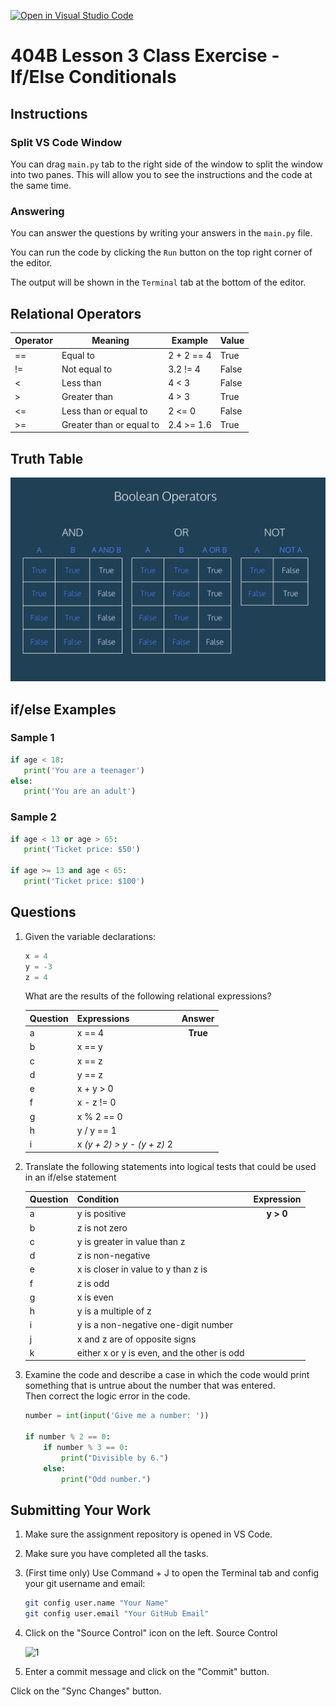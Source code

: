 [![Open in Visual Studio Code](https://classroom.github.com/assets/open-in-vscode-718a45dd9cf7e7f842a935f5ebbe5719a5e09af4491e668f4dbf3b35d5cca122.svg)](https://classroom.github.com/online_ide?assignment_repo_id=13687690&assignment_repo_type=AssignmentRepo)
# 404B Lesson 3 Class Exercise - If/Else Conditionals

## Instructions

### Split VS Code Window

You can drag `main.py` tab to the right side of the window to split the window into two panes. This will allow you to see the instructions and the code at the same time.

### Answering

You can answer the questions by writing your answers in the `main.py` file.

You can run the code by clicking the `Run` button on the top right corner of the editor.

The output will be shown in the `Terminal` tab at the bottom of the editor.

## Relational Operators

| Operator | Meaning | Example | Value |
| ----------- | ----------- | ----------- | ----------- |
| == | Equal to | 2 + 2 == 4 | True
| != | Not equal to | 3.2 != 4 | False
| < | Less than | 4 < 3 | False
| > | Greater than | 4 > 3 | True
| <= | Less than or equal to | 2 <= 0 | False
| >= | Greater than or equal to | 2.4 >= 1.6 | True

## Truth Table

![alt text](truth_table.webp)

## if/else Examples

### Sample 1

```python
if age < 18:
   print('You are a teenager')
else:
   print('You are an adult')
```

### Sample 2

```python
if age < 13 or age > 65:
   print('Ticket price: $50')

if age >= 13 and age < 65:
   print('Ticket price: $100')
```

## Questions

1. Given the variable declarations:

    ```python
    x = 4
    y = -3
    z = 4
    ```

   What are the results of the following relational expressions?

    | Question | Expressions | Answer |
    | :-- | :-- | :--: |
    | a | x == 4 | **True**
    | b | x == y |
    | c | x == z |
    | d | y == z |
    | e | x + y > 0 |
    | f | x - z != 0 |
    | g | x % 2 == 0 |
    | h | y / y == 1|
    | i | x *(y + 2) > y - (y + z)* 2 |

2. Translate the following statements into logical tests that could be used in an if/else statement

    | Question | Condition | Expression |
    | :-- | :-- | :--: |
    | a | y is positive | **y > 0**
    | b | z is not zero |
    | c | y is greater in value than z |
    | d | z is non-negative |
    | e | x is closer in value to y than z is |
    | f | z is odd |
    | g | x is even |
    | h | y is a multiple of z |
    | i | y is a non-negative one-digit number |
    | j | x and z are of opposite signs |
    | k | either x or y is even, and the other is odd |

3. Examine the code and describe a case in which the code would print something that is untrue about the number that was entered.\
   Then correct the logic error in the code.

   ```python
   number = int(input('Give me a number: '))
   
   if number % 2 == 0:
       if number % 3 == 0:
           print("Divisible by 6.")
       else:
           print("Odd number.")
   ```

## Submitting Your Work

1. Make sure the assignment repository is opened in VS Code.

2. Make sure you have completed all the tasks.

3. (First time only)
Use Command + J to open the Terminal tab and config your git username and email:

    ```bash
    git config user.name "Your Name"
    git config user.email "Your GitHub Email"
    ```

4. Click on the "Source Control" icon on the left. Source Control

    ![1](https://github.com/BlueinnoClassroom/404B-L2.1-Template/assets/155412668/2c31026e-c14d-484f-bb9e-dc87189a0216)

5. Enter a commit message and click on the "Commit" button.

Click on the "Sync Changes" button.
